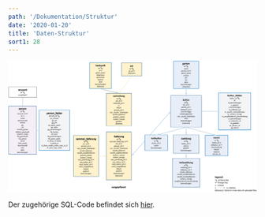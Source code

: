 ```yaml
---
path: '/Dokumentation/Struktur'
date: '2020-01-20'
title: 'Daten-Struktur'
sort1: 28
---
```


![Daten-Struktur](structure.png)

Der zugehörige SQL-Code befindet sich [hier](https://github.com/barbalex/vermehrung/tree/master/src/sql).
